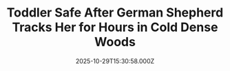 ---
title: "Toddler Safe After German Shepherd Tracks Her for Hours in Cold Dense Woods"
date: 2025-10-29T15:30:58.000Z
category: Human Kindness
externalLink: "https://www.goodnewsnetwork.org/toddler-safe-after-german-shepherd-tracks-her-for-hours-in-cold-dense-woods/"
image: ""
excerpt: "A volunteer and his 7-year-old German shepherd named after a goddess have been hailed as heroes for finding a lost toddler amid plummeting temperatures. In Dorchester, New Hampshire, temps were passing 40 on route to an expected 20°F when a mother called 911 to frantically explain that her 2-year-old daughter and the family dogs were […] The post Toddler Safe…"
---